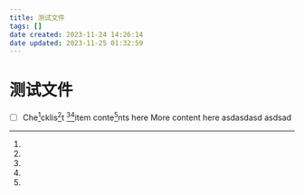 ```yaml
---
title: 测试文件
tags: []
date created: 2023-11-24 14:26:14
date updated: 2023-11-25 01:32:59
---
```


# 测试文件

- [ ] Che[^1]cklis[^2]t [^3][^4]item conte[^5]nts here More content here
asdasdasd
asdsad

[^1]:
[^2]:
[^3]:
[^4]:
[^5]:
